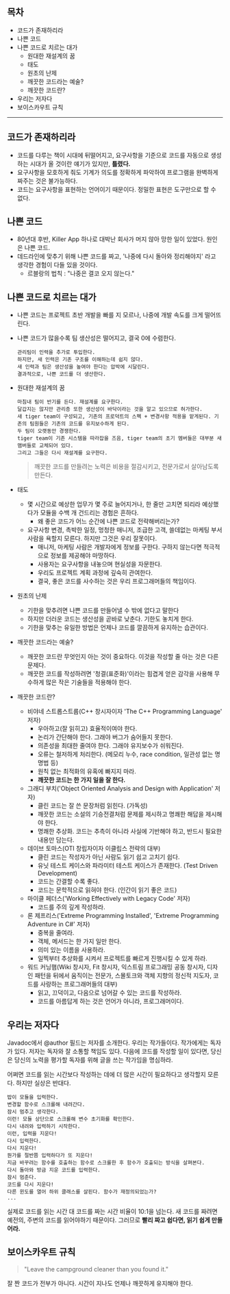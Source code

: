 
## 목차 ##
- 코드가 존재하리라
- 나쁜 코드
- 나쁜 코드로 치르는 대가
  - 원대한 재설계의 꿈
  - 태도
  - 원초의 난제
  - 깨끗한 코드라는 예술?
  - 깨끗한 코드란?
- 우리는 저자다
- 보이스카우트 규칙

---
## 코드가 존재하리라
- 코드를 다루는 책이 시대에 뒤떨어지고, 요구사항을 기준으로 코드를 자동으로 생성하는 시대가 올 것이란 얘기가 있지만, **틀렸다.**
- 요구사항을 모호하게 줘도 기계가 의도를 정확하게 파악하여 프로그램을 완벽하게 짜주는 것은 불가능하다.
- 코드는 요구사항을 표현하는 언어이기 때문이다. 정밀한 표현은 도구만으로 할 수 없다.

## 나쁜 코드
- 80년대 후반, Killer App 하나로 대박난 회사가 머지 않아 망한 일이 있었다. 원인은 나쁜 코드.
- 데드라인에 맞추기 위해 나쁜 코드를 짜고, '나중에 다시 돌아와 정리해야지' 라고 생각한 경험이 다들 있을 것이다.
  - 르블랑의 법칙 : "나중은 결코 오지 않는다." 

## 나쁜 코드로 치르는 대가
- 나쁜 코드는 프로젝트 초반 개발을 빠를 지 모르나, 나중에 개발 속도를 크게 떨어뜨린다.
- 나쁜 코드가 많을수록 팀 생산성은 떨어지고, 결국 0에 수렴한다.
    ```
    관리팀이 인력을 추가로 투입한다.
    하지만, 새 인력은 기존 구조를 이해하는데 쉽지 않다.
    새 인력과 팀은 생산성을 높여야 한다는 압박에 시달린다.
    결과적으로, 나쁜 코드를 더 생산한다.
    ```
- 원대한 재설계의 꿈
    ```
    마침내 팀이 반기를 든다. 재설계를 요구한다.
    달갑지는 않지만 관리층 또한 생산성이 바닥이라는 것을 알고 있으므로 허가한다.
    새 tiger team이 구성되고, 기존의 프로덕트의 스펙 + 변경사항 적용을 맡게된다. 기존의 팀원들은 기존의 코드를 유지보수하게 된다.
    두 팀이 오랫동안 경쟁한다.
    tiger team이 기존 시스템을 따라잡을 즈음, tiger team의 초기 멤버들은 대부분 새 맴버들로 교체되어 있다.
    그리고 그들은 다시 재설계를 요구한다.
    ```
    > 깨끗한 코드를 만들려는 노력은 비용을 절감시키고, 전문가로서 살아남도록 만든다.
    
- 태도
  - 몇 시간으로 예상한 업무가 몇 주로 늘어지거나, 한 줄만 고치면 되리라 예상했다가 모듈을 수백 개 건드리는 경험은 흔하다.
    - 왜 좋은 코드가 어느 순간에 나쁜 코드로 전략해버리는가?
  - 요구사항 변경, 촉박한 일정, 멍청한 매니저, 조급한 고객, 쓸데없는 마케팅 부서 사람을 욕할지 모른다. 하지만 그것은 우리 잘못이다.
    - 매니저, 마케팅 사람은 개발자에게 정보를 구한다. 구하지 않는다면 적극적으로 정보를 제공해야 마땅하다.
    - 사용자는 요구사항을 내놓으며 현실성을 자문한다.
    - 우리도 프로젝트 계획 과정에 깊숙히 관여한다.
    - 결국, 좋은 코드를 사수하는 것은 우리 프로그래머들의 책임이다.
- 원초의 난제
  - 기한을 맞추려면 나쁜 코드를 만들어낼 수 밖에 없다고 말한다
  - 하지만 더러운 코드는 생산성을 곧바로 낮춘다. 기한도 놓치게 한다.
  - 기한을 맞추는 유일한 방법은 언제나 코드를 깔끔하게 유지하는 습관이다.
- 깨끗한 코드라는 예술?
  - 깨끗한 코드란 무엇인지 아는 것이 중요하다. 이것을 작성할 줄 아는 것은 다른 문제다.
  - 깨끗한 코드를 작성하려면 '청결(표준화)'이라는 힘겹게 얻은 감각을 사용해 무수하게 많은 작은 기술들을 적용해야 한다.
- 깨끗한 코드란?
    - 비야네 스트롭스트룹(C++ 창시자이자 'The C++ Programming Language' 저자)
      - 우아하고(잘 읽히고) 효율적이여야 한다.
      - 논리가 간단해야 한다. 그래야 버그가 숨어들지 못한다.
      - 의존성을 최대한 줄여야 한다. 그래야 유지보수가 쉬워진다.
      - 오류는 철저하게 처리한다. (메모리 누수, race condition, 일관성 없는 명명법 등)
      - 원칙 없는 최적화의 유혹에 빠지지 마라.
      - **깨끗한 코드는 한 가지 일을 잘 한다.**
    - 그래디 부치('Object Oriented Analysis and Design with Application' 저자)
      - 클린 코드는 잘 쓴 문장처럼 읽힌다. (가독성)
      - 깨끗한 코드는 소설의 기승전결처럼 문제를 제시하고 명쾌한 해답을 제시해야 한다.
      - 명쾌한 추상화. 코드는 추측이 아니라 사실에 기반해야 하고, 반드시 필요한 내용만 담는다.
    - 데이브 토마스(OTI 창립자이자 이클립스 전략의 대부)
      - 클린 코드는 작성자가 아닌 사람도 읽기 쉽고 고치기 쉽다.
      - 유닛 테스트 케이스와 파라미터 테스트 케이스가 존재한다. (Test Driven Development)
      - 코드는 간결할 수록 좋다.
      - 코드는 문학적으로 읽혀야 한다. (인간이 읽기 좋은 코드)
    - 마이클 페더스('Working Effectively with Legacy Code' 저자)
      - 코드를 주의 깊게 작성하라.
    - 론 제프리스('Extreme Programming Installed', 'Extreme Programming Adventure in C#' 저자)
      - 중복을 줄여라.
      - 객체, 메서드는 한 가지 일만 한다.
      - 의미 있는 이름을 사용하라.
      - 일찍부터 추상화를 시켜서 프로젝트를 빠르게 진행시킬 수 있게 하라.
    - 워드 커닝햄(Wiki 창시자, Fit 창시자, 익스트림 프로그래밍 공동 창시자, 디자인 패턴을 뒤에서 움직이는 전문가, 스몰토크와 객체 지향의 정신적 지도자, 코드를 사랑하는 프로그래머들의 대부)
      - 읽고, 끄덕이고, 다음으로 넘어갈 수 있는 코드를 작성하라.
      - 코드를 아름답게 하는 것은 언어가 아니라, 프로그래머이다.

## 우리는 저자다
Javadoc에서 @author 필드는 저자를 소개한다. 우리는 작가들이다. 작가에게는 독자가 있다. 저자는 독자와 잘 소통할 책임도 있다. 다음에 코드를 작성할 일이 있다면, 당신은 당신의 노력을 평가할 독자를 위해 글을 쓰는 작가임을 명심하라.

어쩌면 코드를 읽는 시간보다 작성하는 데에 더 많은 시간이 필요하다고 생각할지 모른다. 하지만 실상은 반대다.
```
밥이 모듈을 입력한다.
변경할 함수로 스크롤해 내려간다.
잠시 멈추고 생각한다.
이런! 모듈 상단으로 스크롤해 변수 초기화를 확인한다.
다시 내려와 입력하기 시작한다.
이런, 입력을 지운다!
다시 입력한다.
다시 지운다!
뭔가를 절반쯤 입력하다가 또 지운다!
지금 바꾸려는 함수를 호출하는 함수로 스크롤한 후 함수가 호출되는 방식을 살펴본다.
다시 돌아와 방금 지운 코드를 입력한다.
잠시 멈춘다.
코드를 다시 지운다!
다른 윈도를 열어 하위 클래스를 살핀다. 함수가 재정의되었는가?
...
```
실제로 코드를 읽는 시간 대 코드를 짜는 시간 비율이 10:1을 넘는다. 새 코드를 짜려면 예전의, 주변의 코드를 읽어야하기 때문이다.
그러므로 **빨리 짜고 쉽다면, 읽기 쉽게 만들어라.**

## 보이스카우트 규칙
> "Leave the campground cleaner than you found it."

잘 짠 코드가 전부가 아니다. 시간이 지나도 언제나 깨끗하게 유지해야 한다.
